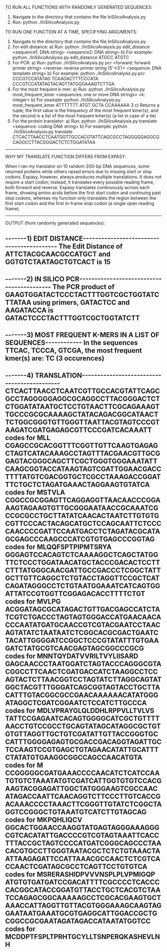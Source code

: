 TO RUN ALL FUNCTIONS WITH RANDOMLY GENERATED SEQUENCES:

1) Navigate to the directory that contains the file InSilicoAnalysis.py
2) Run: python ./InSilicoAnalysis.py

TO RUN ONE FUNCTION AT A TIME, SPECIFYING ARGUMENTS:

1) Navigate to the directory that contains the file InSilicoAnalysis.py.
2) For edit distance: 
    a) Run: python ./InSilicoAnalysis.py edit_distance <sequence1: DNA string> <sequence2: DNA string>
    b) For example: python ./InSilicoAnalysis.py edit_distance ATGCC ATGTC
3) For PCR: 
    a) Run: python ./InSilicoAnalysis.py pcr <forward: forward primer string> <reverse: reverse primer string (5′→3′)> <sequence: DNA template string>
    b) For example: python ./InSilicoAnalysis.py pcr CCCGTCCATATAG TCAAGACTTTCCCATA CCCGTCCATATAGTACAGTTATGGGAAAGTCTTGA
4) For the most frequent k-mer:
    a) Run: python ./InSilicoAnalysis.py most_frequent_kmer <sequences: one or more DNA strings> <k: integer>
    b) For example: python ./InSilicoAnalysis.py most_frequent_kmer ATTTTTTT ATGT GCTA CCAAAAAA 3
    c) Returns a tuple; the first value is the frequency of the most frequent kmer(s); and the second is a list of the most frequent kmer(s) (a list in case of a tie)
5) For the protein translator:
    a) Run: python ./InSilicoAnalysis.py translate <sequence: coding DNA string>
    b) For example: python ./InSilicoAnalysis.py translate CTCACTTAACCTCAATGGTTGCCACGTATTCAGCGCCTAGGGGGAGGCGCAGGCCTTACGGGACTCTCTGGATATAA

-------------------------------------------------------------------------------

WHY MY TRANSLATE FUNCTION DIFFERS FROM EXPASY:

When I ran my translator on 10 random 200-bp DNA sequences, some returned proteins while others raised errors due to missing start or stop codons. Expasy, however, always produces multiple translations. It does not require a start codon; instead, it translates every possible reading frame, both forward and reverse. Expasy translates continuously across each frame, showing amino acids before the first start codon and continuing past stop codons, whereas my function only translates the region between the first start codon and the first in-frame stop codon (a single open reading frame).

-------------------------------------------------------------------------------

OUTPUT (from randomly generated sequences):

-------1) EDIT DISTANCE------------------------------------------
The Edit Distance of ATTCTACGCAACGCCATGCT and GGTGTCTAATAGCTGTCACT is 15
-----------------------------------------------------------------


-------2) IN SILICO PCR------------------------------------------
The PCR product of GAAGTGGATACTCCCTACTTTGGTCGCTGGTATCTTATAA using primers, GATACTCC and AAGATACCA is GATACTCCCTACTTTGGTCGCTGGTATCTT
-----------------------------------------------------------------


-------3) MOST FREQUENT K-MERS IN A LIST OF SEQUENCES------------
In the sequences TTCAC, TCCCA, GTCGA, the most frequent kmer(s) are: TC (3 occurences)
-----------------------------------------------------------------


-------4) TRANSLATION--------------------------------------------
CTCACTTAACCTCAATCGTTGCCACGTATTCAGCGCCTAGGGGGAGGCGCAGGCCTTACGGGACTCTCTGGATATAATGCTCCTGTAACTTCGCAGAAAGTTGCCCGCGCAAAAGCTATACAGACGGCATAACTTCTGGCGGGTGTTGGGTTAATTACGTAGTCCCGTAAGATCGATGAGAGCGTTCCCGATCACAAATT codes for MLL
CGAGCCGCACGGTTTCGGTTGTTCAAGTGAGAGCTAGTCATACAAAGCCTAGTTTACGAACGTTGCGGAGTACGGGCAGCTTCGCTGGGTGGGAAATATTCAAGCGGTACCATAAGTAGTCGATTGGAACGACCTTTTATGTCGACGGTGCTCGCCTAAAGACCGGATTTCTGCTCTAGATGAAACTAGGAAGTGTATCA codes for MSTVLA
CGGCCGCGGAGTTCAGGAGGTTAACAACCCGGAAAGTAGAAGTGTTGCGGGAATAACCGCAAATCGCCGCGCCTGCTTATATCAACACTAATCTTGTGTGCGTTCCCACTACAGCATGCTCCAGCAATTCTCCCCAACCCCGATTCCAATGACCTCTAGATACGCATAGCGAGCCCAAGCCCATCGTGTGAGCCCGGTAG codes for MLQQFSPTPIPMTSRYA
GGGAGTCCACAGTCTCAAAAGGCTCAGCTATGGTTCTCCCTGGATAACATGCTACCCGACACTCCTTCTTTATGGGCAACGATTGCCGACCCTCGGCTATTGCTTGTTCAGGCTCTGTACCTAGGTTCCGCTCATCAGATAGGGCCTCTGTAATGGAAATCATCAGTGGATTATCCGTGGTTCGGAGACACCTTTTCTGT codes for MVLPG
ACGGATAGCGCATAGACTGTTGACGAGCCATCTATCGTCTGACCCTAGTAGTGGGACCATGAACAACACCCAATATGATGCAACCGTCGTACGAATCCTAACAGTATATCTAATAATCTCGGCACGCGACTGAATCTACATTGGGGATCCGGCTCCCGTATATTTGTGAAGATCTATGCGTCAACGAGTAGCGGCCCGCG codes for MNNTQYDATVVRILTVYLIISARD
GAGCAACCCTAATGGATCTAGTACCCAGGGCGTACGGCCTTCAACTCGATGACCATCTAAGGCCTCCAGTACTCTTAACGGTCCTAGTATCTTAGGCAGTATGGCTACGTTTGGGATCAGCGGTAGTACCTGCTTACATTTGTACGGCGCCGAACAAAAAACATATGGGATAGGCTCGATCGGAATCTCCATCTTGCCCA codes for MDLVPRAYGLQLDDHLRPPVLLTVLVS
TATTCCGAGAATCACAGTGGGGCATCGCTGTTTTAACCTGTCCGCCTGCAGTATAGCATAGGCGCTGTGTGTTAGGTTGCTGTCGATATTGTTACCGGGTGCCATTTGGGGAGAGTGCGACCGACAGGTAGATTGCTCCAAGTCCGTGAGCTGTAGAACATATTGCATTTCTATATGTGAAGGCGGCCAGCCAACATGTA codes for M
CCGGGGGCGATGAAACCCCAACATCTCATCCAATGTGTCTAAATATGTCGATCATTGGTGTGTCCACGAAGTACGGAGATTGGCTATGGGAAGTCGCCAACATAGACCAATTCAACAGGTCTTCCCTTGTCACCGACAAACCCCTAAACTTCGGGTTGTATCTCGGCTAGGTCCGGGCTGTAAATGTCATCTTGTAGCAG codes for MKPQHLIQCV
GGCACTGGAACCAAGGTATGAGTAGGGAAAGGGCGTCACATATTGACCCCGTCGTAGTAAATTCACCTTTACCGCTAGTCCCCATGATCGGGCAGCCCTAACACGTGCCTTGGGTAATACGCTCTCTGTAAACTAATTAAGAGATTCCATTAAACGCCAACTCTCGTCACCAACTCGATAGCGCCTCAGTTCCTGTGTCA codes for MSRERASHIDPVVVNSPLPLVPMIGQP
ATGTGTGATGATCCGACATTTTCGCCCCTCACCCCACGGCATACCGGATGTTACCTGCTCACGTCTAATCCAGAGCGGCAAAAAGCCTCGCACGAAGTGCTAAACCATTAGGTTGTTACGTGGGAAAGCAAGTAGGAATAATGAAATGCGTGAGGCATTGGACCGCTGCGGCCGCGAATAGATAGACCATAATATGGTCC codes for MCDDPTFSPLTPRHTGCYLLTSNPERQKASHEVLNH
-----------------------------------------------------------------